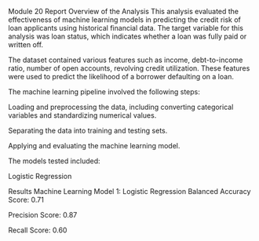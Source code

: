 Module 20 Report
Overview of the Analysis
This analysis evaluated the effectiveness of machine learning models in predicting the credit risk of loan applicants using historical financial data. The target variable for this analysis was loan status, which indicates whether a loan was fully paid or written off.

The dataset contained various features such as income, debt-to-income ratio, number of open accounts, revolving credit utilization. These features were used to predict the likelihood of a borrower defaulting on a loan.

The machine learning pipeline involved the following steps:

Loading and preprocessing the data, including converting categorical variables and standardizing numerical values.

Separating the data into training and testing sets.

Applying and evaluating the machine learning model.

The models tested included:

Logistic Regression


Results
Machine Learning Model 1: Logistic Regression
Balanced Accuracy Score: 0.71

Precision Score: 0.87

Recall Score: 0.60




